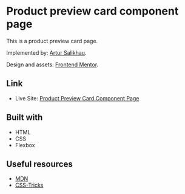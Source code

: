 # Product preview card component page
This is a product preview card page. 

Implemented by: [Artur Salikhau](https://github.com/Art192).

Design and assets: [Frontend Mentor](https://www.frontendmentor.io/).

## Link

- Live Site: [Product Preview Card Component Page](https://product-preview-card-gilt.vercel.app/)

## Built with

- HTML
- CSS
- Flexbox

## Useful resources

- [MDN](https://developer.mozilla.org/en-US/)
- [CSS-Tricks](https://css-tricks.com/) 
